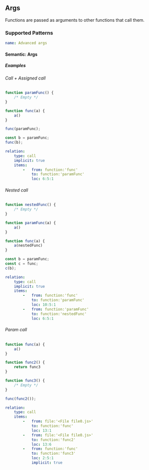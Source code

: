 ## Args

Functions are passed as arguments to other functions that call them.

### Supported Patterns

```yaml
name: Advanced args
```

#### Semantic: Args

##### Examples

###### Call + Assigned call

```js
function paramFunc() {
    /* Empty */
}

function func(a) {
    a()
}

func(paramFunc); 

const b = paramFunc;
func(b);
```

```yaml
relation:
    type: call
    implicit: true
    items:
        -   from: function:'func'
            to: function:'paramFunc'
            loc: 6:5:1
```

###### Nested call

```js
function nestedFunc() {
    /* Empty */
}

function paramFunc(a) {
    a()
}

function func(a) {
    a(nestedFunc)
}

const b = paramFunc;
const c = func;
c(b);
```

```yaml
relation:
    type: call
    implicit: true
    items:
        -   from: function:'func'
            to: function:'paramFunc'
            loc: 10:5:1
        -   from: function:'paramFunc'
            to: function:'nestedFunc'
            loc: 6:5:1
```

###### Param call

```js
function func(a) {
    a()
}

function func2() {
    return func3
}

function func3() {
    /* Empty */
}

func(func2());
```

```yaml
relation:
    type: call
    items:
        -   from: file:'<File file0.js>'
            to: function:'func'
            loc: 13:1
        -   from: file:'<File file0.js>'
            to: function:'func2'
            loc: 13:6
        -   from: function:'func'
            to: function:'func3'
            loc: 2:5:1
            implicit: true
```
